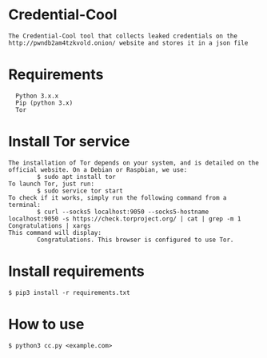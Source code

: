 # Credential-Cool
    The Credential-Cool tool that collects leaked credentials on the http://pwndb2am4tzkvold.onion/ website and stores it in a json file

# Requirements
      Python 3.x.x
      Pip (python 3.x)
      Tor 
   
# Install Tor service
    The installation of Tor depends on your system, and is detailed on the official website. On a Debian or Raspbian, we use:
            $ sudo apt install tor
    To launch Tor, just run:
            $ sudo service tor start
    To check if it works, simply run the following command from a terminal:
            $ curl --socks5 localhost:9050 --socks5-hostname localhost:9050 -s https://check.torproject.org/ | cat | grep -m 1 Congratulations | xargs
    This command will display:
            Congratulations. This browser is configured to use Tor.
            
# Install requirements
    $ pip3 install -r requirements.txt

# How to use
    $ python3 cc.py <example.com>
